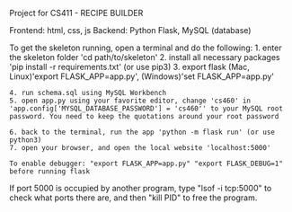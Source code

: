 Project for CS411 - RECIPE BUILDER

Frontend: html, css, js
Backend: Python Flask, MySQL (database)

To get the skeleton running, open a terminal and do the following:
	1. enter the skeleton folder 'cd path/to/skeleton'
	2. install all necessary packages 'pip install -r requirements.txt' (or use pip3)
	3. export flask (Mac, Linux)'export FLASK_APP=app.py', (Windows)'set FLASK_APP=app.py'

	4. run schema.sql using MySQL Workbench
	5. open app.py using your favorite editor, change 'cs460' in 'app.config['MYSQL_DATABASE_PASSWORD'] = 'cs460'' to your MySQL root password. You need to keep the quotations around your root password

	6. back to the terminal, run the app 'python -m flask run' (or use python3)
	7. open your browser, and open the local website 'localhost:5000'

	To enable debugger: "export FLASK_APP=app.py" "export FLASK_DEBUG=1" before running flask

If port 5000 is occupied by another program, type "lsof -i tcp:5000" to check what ports there are, and then
"kill PID" to free the program.
